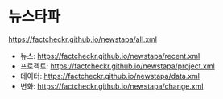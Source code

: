 # 뉴스타파
https://factcheckr.github.io/newstapa/all.xml
- 뉴스: https://factcheckr.github.io/newstapa/recent.xml
- 프로젝트: https://factcheckr.github.io/newstapa/project.xml
- 데이터: https://factcheckr.github.io/newstapa/data.xml
- 변화: https://factcheckr.github.io/newstapa/change.xml
